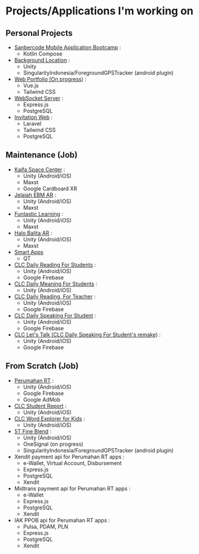 # Projects/Applications I'm working on

## Personal Projects
<!-- - [All Repositories](https://github.com/krlan2789?tab=repositories&type=public) -->
- [Sanbercode Mobile Application Bootcamp](https://github.com/krlan2789/Sanbercode-B48-Final-Project) :
  - Kotlin Compose
- [Background Location](https://github.com/krlan2789/unity-background-service) :
  - Unity
  - SingularityIndonesia/ForegroundGPSTracker (android plugin)
- [Web Portfolio (On progress)](https://github.com/erlankurnia/erlankurnia.github.io) :
  - Vue.js
  - Tailwind CSS
- [WebSocket Server](https://github.com/krlan2789/express-ws-app) :
  - Express.js
  - PostgreSQL
- [Invitation Web](https://invitation.kuryana.id) :
  - Laravel
  - Tailwind CSS
  - PostgreSQL

## Maintenance (Job)
- [Kaifa Space Center](https://play.google.com/store/apps/details?id=com.kaifa.learning) :
  - Unity (Android/iOS)
  - Maxst
  - Google Cardboard XR
- [Jelajah EBM AR](https://play.google.com/store/apps/details?id=com.mizan.map.ebmar) :
  - Unity (Android/iOS)
  - Maxst
- [Funtastic Learning](https://play.google.com/store/apps/details?id=com.mizan.map.funtasticlearning) :
  - Unity (Android/iOS)
  - Maxst
- [Halo Balita AR](https://play.google.com/store/apps/details?id=com.mizan.map.halobalitaar) :
  - Unity (Android/iOS)
  - Maxst
- [Smart Apps](https://play.google.com/store/apps/details?id=com.childhood.smartpen)
  - QT
- [CLC Daily Reading For Students](https://play.google.com/store/apps/details?id=com.anakpintar.clcstudent) :
  - Unity (Android/iOS)
  - Google Firebase
- [CLC Daily Meaning For Students](https://play.google.com/store/apps/details?id=com.anakpintar.clcdailyquiz) :
  - Unity (Android/iOS)
- [CLC Daily Reading, For Teacher](https://play.google.com/store/apps/details?id=com.anakpintar.clcteacher) :
  - Unity (Android/iOS)
  - Google Firebase
- [CLC Daily Speaking For Student](https://play.google.com/store/apps/details?id=com.anakpintar.clcstudentds) :
  - Unity (Android/iOS)
  - Google Firebase
- [CLC Let's Talk (CLC Daily Speaking For Student's remake)](https://play.google.com/store/apps/details?id=com.anakpintar.clcstudentdsnew) :
  - Unity (Android/iOS)
  - Google Firebase

## From Scratch (Job)
- [Perumahan RT](https://play.google.com/store/apps/details?id=com.anakpintar.perumahan) :
  - Unity (Android/iOS)
  - Google Firebase
  - Google AdMob
- [CLC Student Report](https://play.google.com/store/apps/details?id=com.anakpintarstudio.parentportal) :
  - Unity (Android/iOS)
- [CLC Word Explorer for Kids](https://play.google.com/store/apps/details?id=com.AnakPintar.CLCMeaningforKids) :
  - Unity (Android/iOS)
- [5T Fine Blend](https://play.google.com/store/apps/details?id=com.AnakPintar.SalesTracker) :
  - Unity (Android/iOS)
  - OneSignal (on progress)
  - SingularityIndonesia/ForegroundGPSTracker (android plugin)
- Xendit payment api for Perumahan RT apps :
  - e-Wallet, Virtual Account, Disbursement
  - Express.js
  - PostgreSQL
  - Xendit
- Midtrans payment api for Perumahan RT apps :
  - e-Wallet
  - Express.js
  - PostgreSQL
  - Xendit
- IAK PPOB api for Perumahan RT apps :
  - Pulsa, PDAM, PLN
  - Express.js
  - PostgreSQL
  - Xendit





